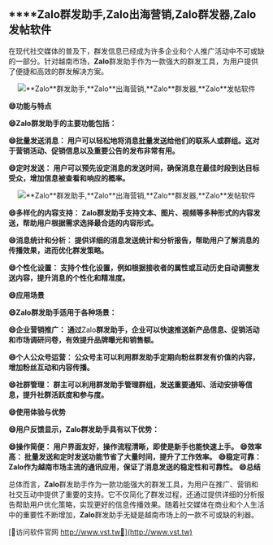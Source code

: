 ## ****Zalo**群发助手,**Zalo**出海营销,**Zalo**群发器,**Zalo**发帖软件**

在现代社交媒体的普及下，群发信息已经成为许多企业和个人推广活动中不可或缺的一部分。针对越南市场，**Zalo**群发助手作为一款强大的群发工具，为用户提供了便捷和高效的群发解决方案。

 <center><img src="https://vst.tw/MP4/tuiguang/png/4.png" alt="**Zalo**群发助手,**Zalo**出海营销,**Zalo**群发器,**Zalo**发帖软件"></center>

**😄功能与特点**

**😄**Zalo**群发助手的主要功能包括：**

**😄批量发送消息： 用户可以轻松地将消息批量发送给他们的联系人或群组。这对于营销活动、促销信息以及重要公告的发布非常有用。**

**😄定时发送： 用户可以预先设定消息的发送时间，确保消息在最佳时段到达目标受众，增加信息被查看和响应的概率。**

 <center><img src="https://vst.tw/MP4/tuiguang/png/1.png" alt="**Zalo**群发助手,**Zalo**出海营销,**Zalo**群发器,**Zalo**发帖软件"></center>

**😄多样化的内容支持： **Zalo**群发助手支持文本、图片、视频等多种形式的内容发送，帮助用户根据需求选择最合适的内容形式。**

**😄消息统计和分析： 提供详细的消息发送统计和分析报告，帮助用户了解消息的传播效果，进而优化群发策略。**

**😄个性化设置： 支持个性化设置，例如根据接收者的属性或互动历史自动调整发送内容，提升消息的个性化和精准度。**

**😄应用场景**

**😄**Zalo**群发助手适用于各种场景：**

**😄企业营销推广： 通过**Zalo**群发助手，企业可以快速推送新产品信息、促销活动和市场调研问卷，有效提升品牌曝光和销售额。**

**😄个人公众号运营： 公众号主可以利用群发助手定期向粉丝群发有价值的内容，增加粉丝互动和内容传播。**

**😄社群管理： 群主可以利用群发助手管理群组，发送重要通知、活动安排等信息，提升社群活跃度和参与度。**

**😄使用体验与优势**

**😄用户反馈显示，**Zalo**群发助手具有以下优势：**

**😄操作简便： 用户界面友好，操作流程清晰，即使是新手也能快速上手。**
**😄效率高： 批量发送和定时发送功能节省了大量时间，提升了工作效率。**
**😄稳定可靠： **Zalo**作为越南市场主流的通讯应用，保证了消息发送的稳定性和可靠性。**
**😄总结**

总体而言，**Zalo**群发助手作为一款功能强大的群发工具，为用户在推广、营销和社交互动中提供了重要的支持。它不仅简化了群发过程，还通过提供详细的分析报告帮助用户优化策略，实现更好的信息传播效果。随着社交媒体在商业和个人生活中的重要性不断增加，**Zalo**群发助手无疑是越南市场上的一款不可或缺的利器。


[👻访问软件官网 http://www.vst.tw👻](http://www.vst.tw)
